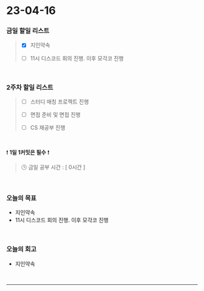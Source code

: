 # 23-04-16
### 금일 할일 리스트
> - [x]  지인약속
>
> - [ ]  11시 디스코드 회의 진행. 이후 모각코 진행


<br/>

### 2주차 할일 리스트  
> - [ ]  스터디 매칭 프로젝트 진행
>
> - [ ]  면접 준비 및 면접 진행
>
> - [ ]  CS 재공부 진행

<br/>

❗ **1일 1커밋은 필수** ❗
> 🕒 금일 공부 시간 : [ 0시간 ]
  
<br/>

### 오늘의 목표
- 지인약속
- 11시 디스코드 회의 진행. 이후 모각코 진행

<br>

### 오늘의 회고
- 지인약속


<br/>

------------  
